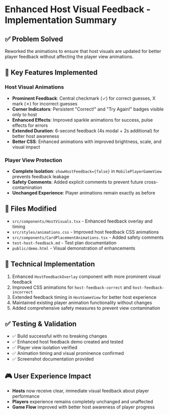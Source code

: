 # Enhanced Host Visual Feedback - Implementation Summary

## ✅ Problem Solved
Reworked the animations to ensure that host visuals are updated for better player feedback without affecting the player view animations.

## 🎯 Key Features Implemented

### Host Visual Animations
- **Prominent Feedback**: Central checkmark (✓) for correct guesses, X mark (✗) for incorrect guesses
- **Corner Indicators**: Persistent "Correct!" and "Try Again!" badges visible only to host
- **Enhanced Effects**: Improved sparkle animations for success, pulse effects for errors
- **Extended Duration**: 6-second feedback (4s modal + 2s additional) for better host awareness
- **Better CSS**: Enhanced animations with improved brightness, scale, and visual impact

### Player View Protection
- **Complete Isolation**: `showHostFeedback={false}` in `MobilePlayerGameView` prevents feedback leakage
- **Safety Comments**: Added explicit comments to prevent future cross-contamination
- **Unchanged Experience**: Player animations remain exactly as before

## 📁 Files Modified
- `src/components/HostVisuals.tsx` - Enhanced feedback overlay and timing
- `src/styles/animations.css` - Improved host feedback CSS animations
- `src/components/CardPlacementAnimations.tsx` - Added safety comments
- `test-host-feedback.md` - Test plan documentation
- `public/demo.html` - Visual demonstration of enhancements

## 🔧 Technical Implementation
1. Enhanced `HostFeedbackOverlay` component with more prominent visual feedback
2. Improved CSS animations for `host-feedback-correct` and `host-feedback-incorrect`
3. Extended feedback timing in `HostGameView` for better host experience
4. Maintained existing player animation functionality without changes
5. Added comprehensive safety measures to prevent view contamination

## ✅ Testing & Validation
- ✅ Build successful with no breaking changes
- ✅ Enhanced host feedback demo created and tested
- ✅ Player view isolation verified
- ✅ Animation timing and visual prominence confirmed
- ✅ Screenshot documentation provided

## 🎮 User Experience Impact
- **Hosts** now receive clear, immediate visual feedback about player performance
- **Players** experience remains completely unchanged and unaffected
- **Game Flow** improved with better host awareness of player progress